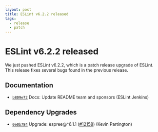 ```yaml
---
layout: post
title: ESLint v6.2.2 released
tags:
  - release
  - patch
---
```

# ESLint v6.2.2 released

We just pushed ESLint v6.2.2, which is a patch release upgrade of ESLint. This release fixes several bugs found in the previous release.














## Documentation


* [`b809e72`](https://github.com/eslint/eslint/commit/b809e72221bc658e5a42bfd4b8723d3771571f9e) Docs: Update README team and sponsors (ESLint Jenkins)




## Dependency Upgrades


* [`0e0b784`](https://github.com/eslint/eslint/commit/0e0b784b922051c2a1d39dd8160382114b645800) Upgrade: espree@^6.1.1 ([#12158](https://github.com/eslint/eslint/issues/12158)) (Kevin Partington)







